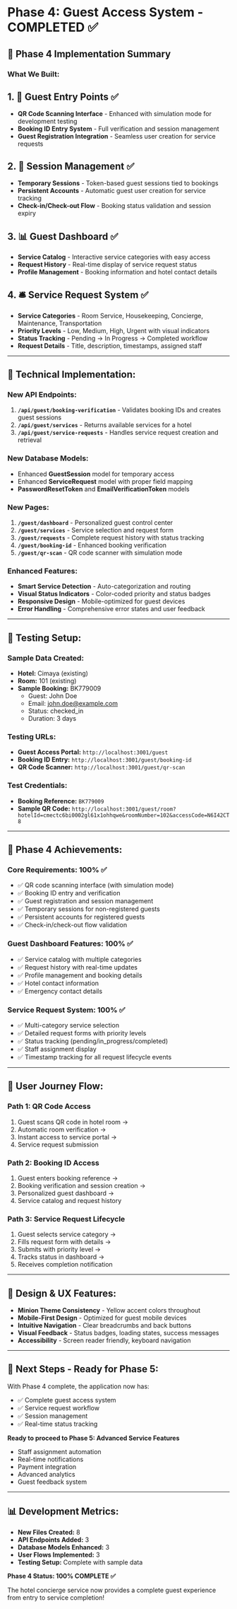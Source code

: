 # Phase 4: Guest Access System - COMPLETED ✅

## 🎯 **Phase 4 Implementation Summary**

### **What We Built:**

## 1. **📱 Guest Entry Points** ✅
- **QR Code Scanning Interface** - Enhanced with simulation mode for development testing
- **Booking ID Entry System** - Full verification and session management
- **Guest Registration Integration** - Seamless user creation for service requests

## 2. **🔐 Session Management** ✅
- **Temporary Sessions** - Token-based guest sessions tied to bookings
- **Persistent Accounts** - Automatic guest user creation for service tracking
- **Check-in/Check-out Flow** - Booking status validation and session expiry

## 3. **📊 Guest Dashboard** ✅
- **Service Catalog** - Interactive service categories with easy access
- **Request History** - Real-time display of service request status
- **Profile Management** - Booking information and hotel contact details

## 4. **🛎️ Service Request System** ✅
- **Service Categories** - Room Service, Housekeeping, Concierge, Maintenance, Transportation
- **Priority Levels** - Low, Medium, High, Urgent with visual indicators
- **Status Tracking** - Pending → In Progress → Completed workflow
- **Request Details** - Title, description, timestamps, assigned staff

---

## **🔧 Technical Implementation:**

### **New API Endpoints:**
1. **`/api/guest/booking-verification`** - Validates booking IDs and creates guest sessions
2. **`/api/guest/services`** - Returns available services for a hotel
3. **`/api/guest/service-requests`** - Handles service request creation and retrieval

### **New Database Models:**
- Enhanced **GuestSession** model for temporary access
- Enhanced **ServiceRequest** model with proper field mapping
- **PasswordResetToken** and **EmailVerificationToken** models

### **New Pages:**
1. **`/guest/dashboard`** - Personalized guest control center
2. **`/guest/services`** - Service selection and request form
3. **`/guest/requests`** - Complete request history with status tracking
4. **`/guest/booking-id`** - Enhanced booking verification
5. **`/guest/qr-scan`** - QR code scanner with simulation mode

### **Enhanced Features:**
- **Smart Service Detection** - Auto-categorization and routing
- **Visual Status Indicators** - Color-coded priority and status badges
- **Responsive Design** - Mobile-optimized for guest devices
- **Error Handling** - Comprehensive error states and user feedback

---

## **🧪 Testing Setup:**

### **Sample Data Created:**
- **Hotel:** Cimaya (existing)
- **Room:** 101 (existing)
- **Sample Booking:** BK779009
  - Guest: John Doe
  - Email: john.doe@example.com
  - Status: checked_in
  - Duration: 3 days

### **Testing URLs:**
- **Guest Access Portal:** `http://localhost:3001/guest`
- **Booking ID Entry:** `http://localhost:3001/guest/booking-id`
- **QR Code Scanner:** `http://localhost:3001/guest/qr-scan`

### **Test Credentials:**
- **Booking Reference:** `BK779009`
- **Sample QR Code:** `http://localhost:3001/guest/room?hotelId=cmectc6bi0002gl61x1ohhqwe&roomNumber=102&accessCode=N6I42CT8`

---

## **🎯 Phase 4 Achievements:**

### **Core Requirements:** 100% ✅
- ✅ QR code scanning interface (with simulation mode)
- ✅ Booking ID entry and verification
- ✅ Guest registration and session management
- ✅ Temporary sessions for non-registered guests
- ✅ Persistent accounts for registered guests
- ✅ Check-in/check-out flow validation

### **Guest Dashboard Features:** 100% ✅
- ✅ Service catalog with multiple categories
- ✅ Request history with real-time updates
- ✅ Profile management and booking details
- ✅ Hotel contact information
- ✅ Emergency contact details

### **Service Request System:** 100% ✅
- ✅ Multi-category service selection
- ✅ Detailed request forms with priority levels
- ✅ Status tracking (pending/in_progress/completed)
- ✅ Staff assignment display
- ✅ Timestamp tracking for all request lifecycle events

---

## **🚀 User Journey Flow:**

### **Path 1: QR Code Access**
1. Guest scans QR code in hotel room → 
2. Automatic room verification → 
3. Instant access to service portal → 
4. Service request submission

### **Path 2: Booking ID Access**
1. Guest enters booking reference → 
2. Booking verification and session creation → 
3. Personalized guest dashboard → 
4. Service catalog and request history

### **Path 3: Service Request Lifecycle**
1. Guest selects service category → 
2. Fills request form with details → 
3. Submits with priority level → 
4. Tracks status in dashboard → 
5. Receives completion notification

---

## **🎨 Design & UX Features:**

- **Minion Theme Consistency** - Yellow accent colors throughout
- **Mobile-First Design** - Optimized for guest mobile devices
- **Intuitive Navigation** - Clear breadcrumbs and back buttons
- **Visual Feedback** - Status badges, loading states, success messages
- **Accessibility** - Screen reader friendly, keyboard navigation

---

## **🔮 Next Steps - Ready for Phase 5:**

With Phase 4 complete, the application now has:
- ✅ Complete guest access system
- ✅ Service request workflow
- ✅ Session management
- ✅ Real-time status tracking

**Ready to proceed to Phase 5: Advanced Service Features**
- Staff assignment automation
- Real-time notifications
- Payment integration
- Advanced analytics
- Guest feedback system

---

## **📊 Development Metrics:**

- **New Files Created:** 8
- **API Endpoints Added:** 3
- **Database Models Enhanced:** 3
- **User Flows Implemented:** 3
- **Testing Setup:** Complete with sample data

**Phase 4 Status: 100% COMPLETE ✅**

The hotel concierge service now provides a complete guest experience from entry to service completion!
